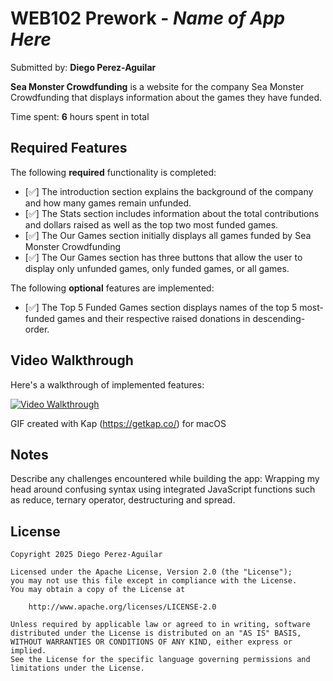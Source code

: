 # WEB102 Prework - *Name of App Here*

Submitted by: **Diego Perez-Aguilar**

**Sea Monster Crowdfunding** is a website for the company Sea Monster Crowdfunding that displays information about the games they have funded.

Time spent: **6** hours spent in total

## Required Features

The following **required** functionality is completed:

* [✅] The introduction section explains the background of the company and how many games remain unfunded.
* [✅] The Stats section includes information about the total contributions and dollars raised as well as the top two most funded games.
* [✅] The Our Games section initially displays all games funded by Sea Monster Crowdfunding
* [✅] The Our Games section has three buttons that allow the user to display only unfunded games, only funded games, or all games.

The following **optional** features are implemented:

* [✅] The Top 5 Funded Games section displays names of the top 5 most-funded games and their respective raised donations in descending-order.

## Video Walkthrough

Here's a walkthrough of implemented features:

[![Video Walkthrough](https://img.youtube.com/vi/0FBRVVeGdgo/0.jpg)](https://youtu.be/0FBRVVeGdgo?si=arnCQpLAEiXVQ0-i)

<!-- Replace this with whatever GIF tool you used! -->
GIF created with Kap (https://getkap.co/) for macOS
<!-- Recommended tools:
[Kap](https://getkap.co/) for macOS
[ScreenToGif](https://www.screentogif.com/) for Windows
[peek](https://github.com/phw/peek) for Linux. -->

## Notes

Describe any challenges encountered while building the app: Wrapping my head around confusing syntax using integrated JavaScript functions such as reduce, ternary operator, destructuring and spread.

## License

    Copyright 2025 Diego Perez-Aguilar

    Licensed under the Apache License, Version 2.0 (the "License");
    you may not use this file except in compliance with the License.
    You may obtain a copy of the License at

        http://www.apache.org/licenses/LICENSE-2.0

    Unless required by applicable law or agreed to in writing, software
    distributed under the License is distributed on an "AS IS" BASIS,
    WITHOUT WARRANTIES OR CONDITIONS OF ANY KIND, either express or implied.
    See the License for the specific language governing permissions and
    limitations under the License.
